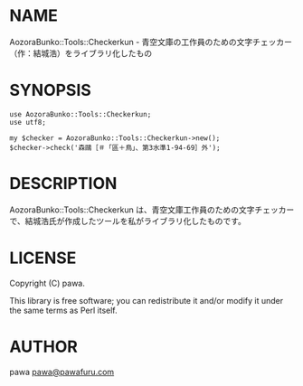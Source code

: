 # NAME

AozoraBunko::Tools::Checkerkun - 青空文庫の工作員のための文字チェッカー（作：結城浩）をライブラリ化したもの

# SYNOPSIS

    use AozoraBunko::Tools::Checkerkun;
    use utf8;

    my $checker = AozoraBunko::Tools::Checkerkun->new();
    $checker->check('森鷗［＃「區＋鳥」、第3水準1-94-69］外');

# DESCRIPTION

AozoraBunko::Tools::Checkerkun は、青空文庫工作員のための文字チェッカーで、結城浩氏が作成したツールを私がライブラリ化したものです。

# LICENSE

Copyright (C) pawa.

This library is free software; you can redistribute it and/or modify
it under the same terms as Perl itself.

# AUTHOR

pawa <pawa@pawafuru.com>
